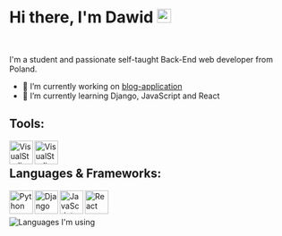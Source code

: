 ### <h1>Hi there, I'm Dawid <img src="https://media.giphy.com/media/hvRJCLFzcasrR4ia7z/giphy.gif" width="25px"></h1>
<br>

I'm a student and passionate self-taught Back-End web developer from Poland.
<br>

- 🔭 I’m currently working on [blog-application](https://github.com/xdawxd/blog)
- 🌱 I’m currently learning Django, JavaScript and React

## Tools:

<img align="left" alt="VisualStudio" width="42px" src="https://user-images.githubusercontent.com/58686770/118040368-ba1bea00-b371-11eb-9d8b-14afc4734fdf.png">
<img align="left" alt="VisualStudioCode" width="42px" src="https://user-images.githubusercontent.com/58686770/118040413-c30cbb80-b371-11eb-9755-561b6be4a0ce.png">
<br>

## Languages & Frameworks:
<!-- https://user-images.githubusercontent.com/58686770/117437194-2ccf3480-af30-11eb-83aa-27ce54bcdf0b.png -->

<img align="left" alt="Python" width="42px" src="https://user-images.githubusercontent.com/58686770/117436962-dc57d700-af2f-11eb-977a-7ae1a9e90bde.png">
<img align="left" alt="Django" width="42px" src="https://user-images.githubusercontent.com/58686770/117437138-1a54fb00-af30-11eb-9617-48b28eb70aa5.jpg">
<img align="left" alt="JavaScript" width="42px" src="https://user-images.githubusercontent.com/58686770/117439447-22626a00-af33-11eb-8336-42e9489ecc52.png">
<img align="left" alt="React" width="42px" src="https://user-images.githubusercontent.com/58686770/117439649-62c1e800-af33-11eb-85fc-cf94ea5fb959.png">
<br><br>

![Languages I'm using](https://github-readme-stats-anuraghazra1.vercel.app/api/top-langs/?username=xdawxd&layout=compact&theme=material-palenight)
